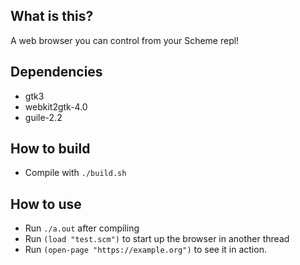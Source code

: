 ## What is this?

A web browser you can control from your Scheme repl!

## Dependencies
* gtk3
* webkit2gtk-4.0
* guile-2.2

## How to build
* Compile with `./build.sh`

## How to use
* Run `./a.out` after compiling
* Run `(load "test.scm")` to start up the browser in another thread
* Run `(open-page "https://example.org")` to see it in action.
